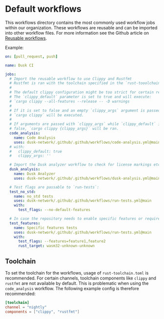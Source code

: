 # Default workflows

This workflows directory contains the most commonly used workflow jobs within our organization. These workflows are reusable and can be imported into other workflow files. For more information see the Github article on [Reusable workflows](https://docs.github.com/en/actions/using-workflows/reusing-workflows).

Example:
```yaml
on: [pull_request, push]

name: Dusk CI

jobs:
  # Import the reusable workflow to use Clippy and Rustfmt
  # Rustfmt is ran with the toolchain specified in the `rust-tooolchain.toml` file.
  #
  # The default clippy configuration might be too strict for certain repositories.
  # The `clippy_default` parameter is set to true and will execute:
  # `cargo clippy --all-features --release -- -D warnings
  #
  # If it is set to false and an empty `clippy_args` argument is passed, 
  # `cargo clippy` will be executed.
  #
  # If arguments are passed with `clippy_args` while `clippy_default` is set to
  # false, `cargo clippy {clippy_args}` will be ran.
  code_analysis:
    name: Code Analysis
    uses: dusk-network/.github/.github/workflows/code-analysis.yml@main
  # with:
  #   clippy_default: true
  #   clippy_args: ''

  # Import the Dusk analyzer workflow to check for license markings etc.
  dusk_analysis:
    name: Dusk Analyzer
    uses: dusk-network/.github/.github/workflows/dusk-analysis.yml@main

  # Test flags are passable to `run-tests`:
  test_no_std:
    name: no_std tests
    uses: dusk-network/.github/.github/workflows/run-tests.yml@main
    with:
      test_flags: --no-default-features

  # In case the repository needs to enable specific features or requires a Rust target installed:
  test_features:
    name: Specific features tests
    uses: dusk-network/.github/.github/workflows/run-tests.yml@main
    with:
      test_flags: --features=feature1,feature2
      rust_target: wasm32-unknown-unknown

```

## Toolchain

To set the toolchain for the workflows, usage of `rust-toolchain.toml` is recommended. For certain channels, toolchain components like `clippy` and `rustfmt` are not available by default. This is problematic when using the `code_analysis` workflow. The following example config is therefore recommended:
```toml
[toolchain]
channel = "nightly"
components = ["clippy", "rustfmt"]
```
